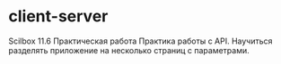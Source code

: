 # client-server
Scilbox 11.6 Практическая работа
Практика работы с API. Научиться разделять приложение на несколько страниц с параметрами.
